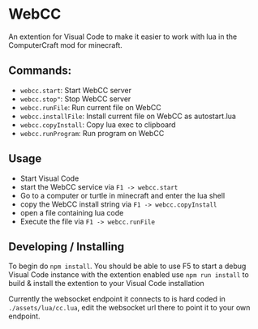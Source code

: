 # WebCC

An extention for Visual Code to make it easier to work with lua in the ComputerCraft mod for minecraft.

## Commands:

- `webcc.start`: Start WebCC server
- `webcc.stop"`: Stop WebCC server
- `webcc.runFile`: Run current file on WebCC
- `webcc.installFile`: Install current file on WebCC as autostart.lua
- `webcc.copyInstall`: Copy lua exec to clipboard
- `webcc.runProgram`: Run program on WebCC

## Usage

- Start Visual Code
- start the WebCC service via `F1 -> webcc.start`
- Go to a computer or turtle in minecraft and enter the lua shell
- copy the WebCC install string via `F1 -> webcc.copyInstall`
- open a file containing lua code
- Execute the file via `F1 -> webcc.runFile`

## Developing / Installing

To begin do `npm install`. You should be able to use F5 to start a debug Visual Code instance with the extention enabled
use `npm run install` to build & install the extention to your Visual Code installation

Currently the websocket endpoint it connects to is hard coded in `./assets/lua/cc.lua`, edit the websocket url there to point it to your own endpoint.
